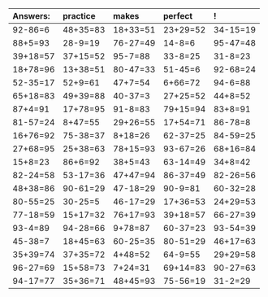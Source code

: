 | Answers: | practice | makes | perfect | ! |
| :--- | :--- | :--- | :--- | :--- |
| 92-86=6 | 48+35=83 | 18+33=51 | 23+29=52 | 34-15=19 | 
| 88+5=93 | 28-9=19 | 76-27=49 | 14-8=6 | 95-47=48 | 
| 39+18=57 | 37+15=52 | 95-7=88 | 33-8=25 | 31-8=23 | 
| 18+78=96 | 13+38=51 | 80-47=33 | 51-45=6 | 92-68=24 | 
| 52-35=17 | 52+9=61 | 47+7=54 | 6+66=72 | 94-6=88 | 
| 65+18=83 | 49+39=88 | 40-37=3 | 27+25=52 | 44+8=52 | 
| 87+4=91 | 17+78=95 | 91-8=83 | 79+15=94 | 83+8=91 | 
| 81-57=24 | 8+47=55 | 29+26=55 | 17+54=71 | 86-78=8 | 
| 16+76=92 | 75-38=37 | 8+18=26 | 62-37=25 | 84-59=25 | 
| 27+68=95 | 25+38=63 | 78+15=93 | 93-67=26 | 68+16=84 | 
| 15+8=23 | 86+6=92 | 38+5=43 | 63-14=49 | 34+8=42 | 
| 82-24=58 | 53-17=36 | 47+47=94 | 86-37=49 | 82-26=56 | 
| 48+38=86 | 90-61=29 | 47-18=29 | 90-9=81 | 60-32=28 | 
| 80-55=25 | 30-25=5 | 46-17=29 | 17+36=53 | 24+29=53 | 
| 77-18=59 | 15+17=32 | 76+17=93 | 39+18=57 | 66-27=39 | 
| 93-4=89 | 94-28=66 | 9+78=87 | 60-37=23 | 93-54=39 | 
| 45-38=7 | 18+45=63 | 60-25=35 | 80-51=29 | 46+17=63 | 
| 35+39=74 | 37+35=72 | 4+48=52 | 64-9=55 | 29+29=58 | 
| 96-27=69 | 15+58=73 | 7+24=31 | 69+14=83 | 90-27=63 | 
| 94-17=77 | 35+36=71 | 48+45=93 | 75-56=19 | 31-2=29 | 
